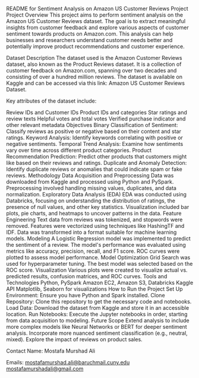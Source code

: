README for Sentiment Analysis on Amazon US Customer Reviews Project
Project Overview
This project aims to perform sentiment analysis on the Amazon US Customer Reviews dataset. The goal is to extract meaningful insights from customer feedback and explore various aspects of customer sentiment towards products on Amazon.com. This analysis can help businesses and researchers understand customer needs better and potentially improve product recommendations and customer experience.

Dataset Description
The dataset used is the Amazon Customer Reviews dataset, also known as the Product Reviews dataset. It is a collection of customer feedback on Amazon.com, spanning over two decades and consisting of over a hundred million reviews. The dataset is available on Kaggle and can be accessed via this link: Amazon US Customer Reviews Dataset.

Key attributes of the dataset include:

Review IDs and Customer IDs
Product IDs and categories
Star ratings and review texts
Helpful votes and total votes
Verified purchase indicator and other relevant metadata
Objectives
Binary Classification of Sentiment: Classify reviews as positive or negative based on their content and star ratings.
Keyword Analysis: Identify keywords correlating with positive or negative sentiments.
Temporal Trend Analysis: Examine how sentiments vary over time across different product categories.
Product Recommendation Prediction: Predict other products that customers might like based on their reviews and ratings.
Duplicate and Anomaly Detection: Identify duplicate reviews or anomalies that could indicate spam or fake reviews.
Methodology
Data Acquisition and Preprocessing
Data was downloaded from Kaggle and processed using Python and PySpark.
Preprocessing involved handling missing values, duplicates, and data normalization.
Exploratory Data Analysis (EDA)
EDA was conducted using Databricks, focusing on understanding the distribution of ratings, the presence of null values, and other key statistics.
Visualization included bar plots, pie charts, and heatmaps to uncover patterns in the data.
Feature Engineering
Text data from reviews was tokenized, and stopwords were removed.
Features were vectorized using techniques like HashingTF and IDF.
Data was transformed into a format suitable for machine learning models.
Modeling
A Logistic Regression model was implemented to predict the sentiment of a review.
The model's performance was evaluated using metrics like accuracy, precision, recall, and F1 score.
ROC curves were plotted to assess model performance.
Model Optimization
Grid Search was used for hyperparameter tuning.
The best model was selected based on the ROC score.
Visualization
Various plots were created to visualize actual vs. predicted results, confusion matrices, and ROC curves.
Tools and Technologies
Python, PySpark
Amazon EC2, Amazon S3, Databricks
Kaggle API
Matplotlib, Seaborn for visualizations
How to Run the Project
Set Up Environment: Ensure you have Python and Spark installed.
Clone Repository: Clone this repository to get the necessary code and notebooks.
Load Data: Download the dataset from Kaggle and store it in an accessible location.
Run Notebooks: Execute the Jupyter notebooks in order, starting from data acquisition to modeling.
Future Scope
Extend analysis to include more complex models like Neural Networks or BERT for deeper sentiment analysis.
Incorporate more nuanced sentiment classification (e.g., neutral, mixed).
Explore the impact of reviews on product sales.

Contact
Name: Mostafa Murshad Ali

Emails:
mostafamurshad.ali@baruchmail.cuny.edu
mostafamurshadali@gmail.com
